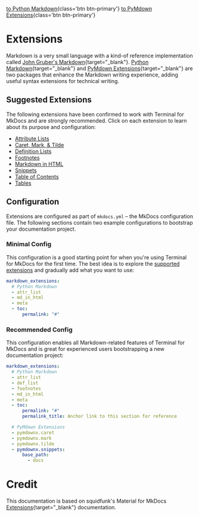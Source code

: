 [to Python Markdown](python-markdown.md){class='btn btn-primary'}  [to PyMdown Extensions](py-mdown-extensions.md){class='btn btn-primary'}

# Extensions

Markdown is a very small language with a kind-of reference implementation called
[John Gruber's Markdown]{target="_blank"}. [Python Markdown]{target="_blank"} and [PyMdown Extensions]{target="_blank"} are two packages that enhance the Markdown writing experience, adding useful syntax extensions for technical writing.

  [John Gruber's Markdown]: https://daringfireball.net/projects/markdown/
  [Python Markdown]: https://python-markdown.github.io/extensions/
  [PyMdown Extensions]: https://facelessuser.github.io/pymdown-extensions/

## Suggested Extensions

The following extensions have been confirmed to work with Terminal for MkDocs and are strongly recommended. Click on each extension to learn about its purpose and
configuration:

<!-- - [Abbreviations]
- [Admonition]
- [Arithmatex] -->
<!-- - [BetterEm]
- [Critic] -->
<!-- - [Details]
- [Emoji] -->
<!-- - [Highlight]
- [Keys] -->
<!-- - [SmartSymbols]
- [SuperFences]
- [Tabbed] -->
<!-- - [Tasklist] -->


<div markdown>

- [Attribute Lists]
- [Caret, Mark, & Tilde]
- [Definition Lists]
- [Footnotes]
- [Markdown in HTML]
- [Snippets]
- [Table of Contents]
- [Tables]
  
</div>


  [Attribute Lists]: python-markdown.md#attribute-lists
  [Caret, Mark, & Tilde]: py-mdown-extensions.md#caret-mark-tilde
  [Definition Lists]: python-markdown.md#definition-lists
  [Footnotes]: python-markdown.md#footnotes
  [Markdown in HTML]: python-markdown.md#markdown-in-html
  [Snippets]: py-mdown-extensions.md#snippets
  [Table of Contents]: python-markdown.md#table-of-contents
  [Tables]: python-markdown.md#tables


## Configuration

Extensions are configured as part of `mkdocs.yml` – the MkDocs configuration
file. The following sections contain two example configurations to bootstrap
your documentation project.

### Minimal Config

This configuration is a good starting point for when you're using Terminal for 
MkDocs for the first time. The best idea is to explore the [supported extensions](#supported-extensions) and gradually add what you want to use:

``` yaml
markdown_extensions:
  # Python Markdown  
  - attr_list
  - md_in_html
  - meta
  - toc:
      permalink: "#"
```

### Recommended Config

This configuration enables all Markdown-related features of Terminal for MkDocs
and is great for experienced users bootstrapping a new documentation project:

``` yaml
markdown_extensions:
  # Python Markdown  
  - attr_list
  - def_list
  - footnotes
  - md_in_html
  - meta
  - toc:
      permalink: "#"
      permalink_title: Anchor link to this section for reference

  # PyMdown Extensions
  - pymdownx.caret
  - pymdownx.mark
  - pymdownx.tilde
  - pymdownx.snippets:
      base_path: 
        - docs
```

# Credit
This documentation is based on squidfunk's Material for MkDocs [Extensions](https://squidfunk.github.io/mkdocs-material/setup/extensions/){target="_blank"} documentation.
